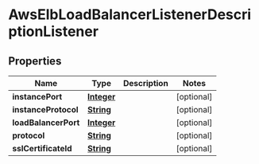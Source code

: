 

# AwsElbLoadBalancerListenerDescriptionListener


## Properties

| Name | Type | Description | Notes |
|------------ | ------------- | ------------- | -------------|
|**instancePort** | [**Integer**](Integer.md) |  |  [optional] |
|**instanceProtocol** | [**String**](String.md) |  |  [optional] |
|**loadBalancerPort** | [**Integer**](Integer.md) |  |  [optional] |
|**protocol** | [**String**](String.md) |  |  [optional] |
|**sslCertificateId** | [**String**](String.md) |  |  [optional] |



